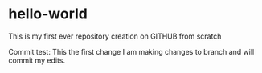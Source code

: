 # hello-world
This is my first ever repository creation on GITHUB from scratch

Commit test: This the first change I am making changes to branch and will commit my edits.
